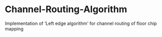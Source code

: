 # Channel-Routing-Algorithm
Implementation of ‘Left edge algorithm’ for channel routing of floor chip mapping
